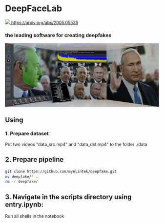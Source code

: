 # DeepFaceLab  

<a href="https://arxiv.org/abs/2005.05535">

<img src="https://static.arxiv.org/static/browse/0.3.0/images/icons/favicon.ico" width=14></img>
https://arxiv.org/abs/2005.05535</a>


### the leading software for creating deepfakes

<img src="doc/DFL_welcome.png" align="center">

## Using

### 1. Prepare dataset
Put two videos "data_src.mp4" and "data_dst.mp4" to the folder ./data

## 2. Prepare pipeline
```bash
git clone https://github.com/myelintek/deepfake.git
mv deepfake/* .
rm -r deepfake/
```


## 3. Navigate in the scripts directory using entry.ipynb:
Run all shells in the notebook
